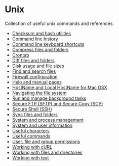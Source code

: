 # Unix

Collection of useful unix commands and references.

- [Checksum and hash utilities](Checksum%20and%20hash%20utilities.md)
- [Command line history](Command%20line%20history.md)
- [Command line keyboard shortcuts](Command%20line%20keyboard%20shortcuts.md)
- [Compress files and folders](Compress%20files%20and%20folders.md)
- [Crontab](Crontab.md)
- [Diff files and folders](Diff%20files%20and%20folders.md)
- [Disk usage and file sizes](Disk%20usage%20and%20file%20sizes.md)
- [Find and search files](Find%20and%20search%20files.md)
- [Firewall configuration](Firewall%20configuration.md)
- [Help and manual pages](Help%20and%20manual%20pages.md)
- [HostName and Local HostName for Mac OSX](HostName%20and%20Local%20HostName%20for%20Mac%20OSX.md)
- [Navigating the file system](Navigating%20the%20file%20system.md)
- [Run and manage background tasks](Run%20and%20manage%20background%20tasks.md)
- [Secure FTP (SFTP) and Secure Copy (SCP)](Secure%20FTP%20(SFTP)%20and%20Secure%20Copy%20(SCP).md)
- [Secure Shell (SSH)](Secure%20Shell%20(SSH).md)
- [Sync files and folders](Sync%20files%20and%20folders.md)
- [System and process management](System%20and%20process%20management.md)
- [System and user information](System%20and%20user%20information.md)
- [Useful characters](Useful%20characters.md)
- [Useful commands](Useful%20commands.md)
- [User, file and group permissions](User,%20file%20and%20group%20permissions.md)
- [Working with cURL](Working%20with%20cURL.md)
- [Working with files and directories](Working%20with%20files%20and%20directories.md)
- [Working with text](Working%20with%20text.md)
